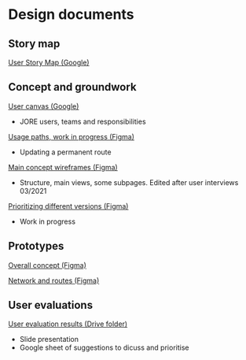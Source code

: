 # Design documents

## Story map

[User Story Map (Google)](https://docs.google.com/drawings/d/1pUTdReSAxF-Umq94ovtMYzsdogyV-9DnTmcEso5MBC0/edit?usp=sharing)

## Concept and groundwork

[User canvas (Google)](https://docs.google.com/drawings/d/1Oy7fOQB-562pI-eyOhc_ugnIznAmkvowA4iV5GeVgAM/edit?usp=sharing)
- JORE users, teams and responsibilities

[Usage paths, work in progress (Figma)](https://www.figma.com/file/gOaUkZDPwiH4qbsJgmf0yc/Reitit?node-id=1%3A2)
- Updating a permanent route

[Main concept wireframes (Figma)](https://www.figma.com/file/ImSTkCqQn0nhVUtMcUm41P/Rautalankan%C3%A4kymi%C3%A4?node-id=0%3A1)
- Structure, main views, some subpages. Edited after user interviews 03/2021

[Prioritizing different versions (Figma)](https://www.figma.com/file/ImSTkCqQn0nhVUtMcUm41P/JORE-4.0-UX?node-id=949%3A251)
- Work in progress

## Prototypes

[Overall concept (Figma)](https://www.figma.com/proto/ImSTkCqQn0nhVUtMcUm41P/Rautalankan%C3%A4kymi%C3%A4?node-id=1%3A459&viewport=3498%2C3120%2C0.332456111907959&frame-preset-name=Desktop&scaling=scale-down-width)

[Network and routes (Figma)](https://www.figma.com/proto/ImSTkCqQn0nhVUtMcUm41P/Rautalankan%C3%A4kymi%C3%A4?node-id=832%3A1042&viewport=-283%2C1469%2C0.05756175518035889&scaling=scale-down-width&page-id=497%3A69)

## User evaluations

[User evaluation results (Drive folder)](https://drive.google.com/drive/u/0/folders/1N7_2343HgoNVopkuvUyEFFMdM1cSXE-n)
- Slide presentation
- Google sheet of suggestions to dicuss and prioritise
